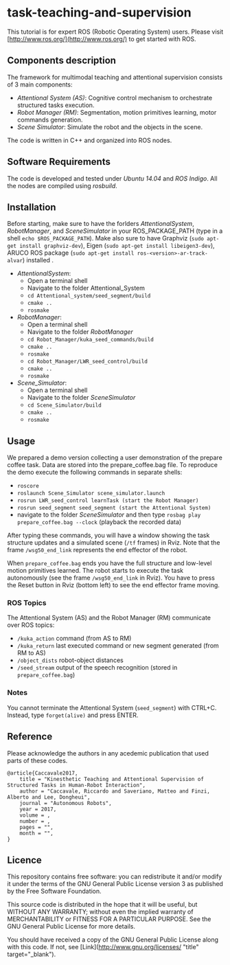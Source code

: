 # task-teaching-and-supervision

This tutorial is for expert ROS (Robotic Operating System) users. Please visit [http://www.ros.org/](http://www.ros.org/)
to get started with ROS.

## Components description
The framework for multimodal teaching and attentional supervision consists of 3 main components:
- _Attentional System (AS)_: Cognitive control mechanism to orchestrate structured tasks execution.
- _Robot Manager (RM)_: Segmentation, motion primitives learning, motor commands generation.
- _Scene Simulator_: Simulate the robot and the objects in the scene.

The code is written in C++ and organized into ROS nodes.

## Software Requirements
The code is developed and tested under _Ubuntu 14.04_ and _ROS Indigo_. All the nodes are compiled
using _rosbuild_.

## Installation
Before starting, make sure to have the forlders _AttentionalSystem_, _RobotManager_, and
_SceneSimulator_ in your ROS_PACKAGE_PATH (type in a shell ```echo $ROS_PACKAGE_PATH```).
Make also sure to have Graphviz (```sudo apt-get install graphviz-dev```), Eigen (```sudo
apt-get install libeigen3-dev```), ARUCO ROS package (```sudo apt-get install
ros-<version>-ar-track-alvar```) installed .
- _AttentionalSystem_:
  - Open a terminal shell
  - Navigate to the folder Attentional_System
  - ```cd Attentional_system/seed_segment/build```
  - ```cmake ..```
  - ```rosmake```
- _RobotManager_:
  - Open a terminal shell
  - Navigate to the folder _RobotManager_
  - ```cd Robot_Manager/kuka_seed_commands/build```
  - ```cmake ..```
  - ```rosmake```
  - ```cd Robot_Manager/LWR_seed_control/build```
  - ```cmake ..```
  - ```rosmake```
- _Scene_Simulator_:
  - Open a terminal shell
  - Navigate to the folder _SceneSimulator_
  - ```cd Scene_Simulator/build```
  - ```cmake ..```
  - ```rosmake```

## Usage
We prepared a demo version collecting a user demonstration of the prepare coffee task. Data are stored
into the prepare_coffee.bag file.
To reproduce the demo execute the following commands in separate shells:
- ```roscore```
- ```roslaunch Scene_Simulator scene_simulator.launch```
- ```rosrun LWR_seed_control learnTask (start the Robot Manager)```
- ```rosrun seed_segment seed_segment (start the Attentional System)```
- navigate to the folder _SceneSimulator_ and then type ```rosbag play prepare_coffee.bag --clock``` (playback the recorded data)

After typing these commands, you will have a window showing the task structure updates and a
simulated scene (```/tf``` frames) in Rviz. Note that the frame ```/wsg50_end_link``` represents the end
effector of the robot.

When ```prepare_coffee.bag``` ends you have the full structure and low-level motion primitives learned. The robot starts to execute the task autonomously (see the frame ```/wsg50_end_link``` in Rviz). You have to press the Reset button in Rviz (bottom left) to see the end effector frame moving.

### ROS Topics
The Attentional System (AS) and the Robot Manager (RM) communicate over ROS topics:
- ```/kuka_action``` command (from AS to RM)
- ```/kuka_return``` last executed command or new segment generated (from RM to AS)
- ```/object_dists``` robot-object distances
- ```/seed_stream``` output of the speech recognition (stored in ```prepare_coffee.bag```)

### Notes
You cannot terminate the Attentional System (```seed_segment```) with CTRL+C. Instead, type
```forget(alive)``` and press ENTER.

## Reference
Please acknowledge the authors in any acedemic publication that used parts of these codes.
```
@article{Caccavale2017,
    title = "Kinesthetic Teaching and Attentional Supervision of Structured Tasks in Human-Robot Interaction",
    author = "Caccavale, Riccardo and Saveriano, Matteo and Finzi, Alberto and Lee, Dongheui",
    journal = "Autonomous Robots",
    year = 2017,
    volume = ,
    number = ,
    pages = "",
    month = "",
}
```

## Licence
This repository contains free software: you can redistribute it and/or modify it under the terms of the GNU General Public License version 3 as published by the Free Software Foundation.

This source code is distributed in the hope that it will be useful, but WITHOUT ANY WARRANTY; without even the implied warranty of MERCHANTABILITY or FITNESS FOR A PARTICULAR PURPOSE. See the GNU General Public License for more details.

You should have received a copy of the GNU General Public License along with this code. If not, see [Link](http://www.gnu.org/licenses/ "title" target="_blank").
